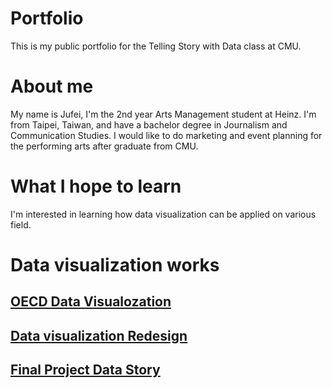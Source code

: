 # Portfolio
This is my public portfolio for the Telling Story with Data class at CMU.

# About me
My name is Jufei, I'm the 2nd year Arts Management student at Heinz. I'm from Taipei, Taiwan, and have a bachelor degree in Journalism and Communication Studies. I would like to do marketing and event planning for the performing arts after graduate from CMU.

# What I hope to learn
I'm interested in learning how data visualization can be applied on various field.

# Data visualization works
## [OECD Data Visualozation](/dataviz2.md)
## [Data visualization Redesign](/dataviz3.md)
## [Final Project Data Story](/FinalProject.md)
